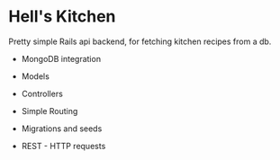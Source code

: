 # Hell's Kitchen

Pretty simple Rails api backend, for fetching kitchen recipes from a db.

* MongoDB integration

* Models

* Controllers

* Simple Routing

* Migrations and seeds

* REST - HTTP requests
